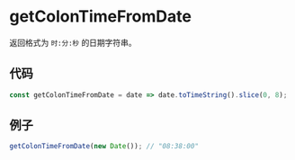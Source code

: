 # getColonTimeFromDate

返回格式为 `时:分:秒` 的日期字符串。

## 代码

```js
const getColonTimeFromDate = date => date.toTimeString().slice(0, 8);
```

## 例子

```js
getColonTimeFromDate(new Date()); // "08:38:00"
```
